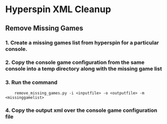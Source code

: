 # Hyperspin XML Cleanup
## Remove Missing Games

### 1. Create a missing games list from hyperspin for a particular console.

### 2. Copy the console game configuration from the same console into a temp directory along with the missing game list
 
### 3. Run the command

        remove_missing_games.py -i <inputfile> -o <outputfile> -m <missinggamelist>

### 4. Copy the output xml over the console game configuration file
